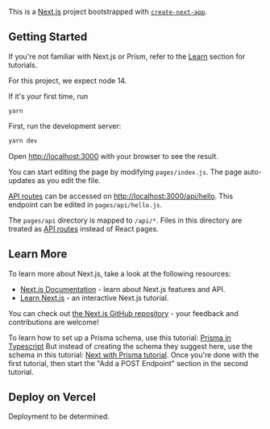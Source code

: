 This is a [Next.js](https://nextjs.org/) project bootstrapped with [`create-next-app`](https://github.com/vercel/next.js/tree/canary/packages/create-next-app).

## Getting Started
If you're not familiar with Next.js or Prism, refer to the [Learn](#LearnMore) section for tutorials. 

For this project, we expect node 14.

If it's your first time, run 
```
yarn
```

First, run the development server:

```bash
yarn dev
```

Open [http://localhost:3000](http://localhost:3000) with your browser to see the result.

You can start editing the page by modifying `pages/index.js`. The page auto-updates as you edit the file.

[API routes](https://nextjs.org/docs/api-routes/introduction) can be accessed on [http://localhost:3000/api/hello](http://localhost:3000/api/hello). This endpoint can be edited in `pages/api/hello.js`.

The `pages/api` directory is mapped to `/api/*`. Files in this directory are treated as [API routes](https://nextjs.org/docs/api-routes/introduction) instead of React pages.

<a id="LearnMore"></a>
## Learn More

To learn more about Next.js, take a look at the following resources:

- [Next.js Documentation](https://nextjs.org/docs) - learn about Next.js features and API.
- [Learn Next.js](https://nextjs.org/learn) - an interactive Next.js tutorial.

You can check out [the Next.js GitHub repository](https://github.com/vercel/next.js/) - your feedback and contributions are welcome!

To learn how to set up a Prisma schema, use this tutorial: [Prisma in Typescript](https://www.prisma.io/docs/getting-started/setup-prisma/start-from-scratch-typescript-postgres) But instead of creating the schema they suggest here, use the schema in this tutorial: [Next with Prisma tutorial](https://dev.to/aryanjnyc/introduction-to-prisma-with-next-js-1l0). Once you're done with the first tutorial, then start the "Add a POST Endpoint" section in the second tutorial.

## Deploy on Vercel

Deployment to be determined.
